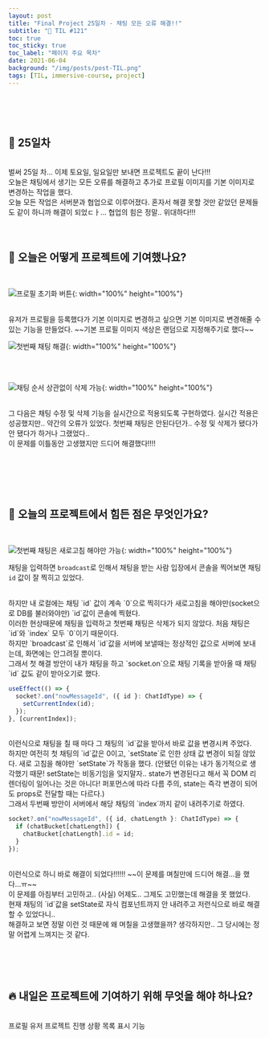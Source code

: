 ```yaml
---
layout: post
title: "Final Project 25일차 - 채팅 모든 오류 해결!!"
subtitle: "📅 TIL #121"
toc: true
toc_sticky: true
toc_label: "페이지 주요 목차"
date: 2021-06-04
background: "/img/posts/post-TIL.png"
tags: [TIL, immersive-course, project]
---
```


<br/>
<br/>
<br/>

## 🔔 25일차

<br/>
벌써 25일 차... 이제 토요일, 일요일만 보내면 프로젝트도 끝이 난다!!!

<br />
오늘은 채팅에서 생기는 모든 오류를 해결하고 추가로 프로필 이미지를 기본 이미지로 변경하는 작업을 했다.

<br />
오늘 모든 작업은 서버분과 협업으로 이루어졌다. 혼자서 해결 못할 것만 같았던 문제들도 같이 하니까 해결이 되었ㄷㅏ... 협업의 힘은 정말.. 위대하다!!!

<br/>
<br/>
<br/>

## 💪 오늘은 어떻게 프로젝트에 기여했나요?

<br/>

![프로필 초기화 버튼](https://user-images.githubusercontent.com/75570915/120816444-b43db100-c58b-11eb-9349-f8fd9fb793d9.gif){: width="100%" height="100%"}

<br />
유저가 프로필을 등록했다가 기본 이미지로 변경하고 싶으면 기본 이미지로 변경해줄 수 있는 기능을 만들었다. ~~기본 프로필 이미지 색상은 랜덤으로 지정해주기로 했다~~

<br />

![첫번째 채팅 해결](https://user-images.githubusercontent.com/75570915/120805152-6bccc600-c580-11eb-826b-de410dcf3684.gif){: width="100%" height="100%"}

<br/>
<br/>

![채팅 순서 상관없이 삭제 가능](https://user-images.githubusercontent.com/75570915/120805058-4c359d80-c580-11eb-96b4-f3e19c4b6162.gif){: width="100%" height="100%"}

<br/>
그 다음은 채팅 수정 및 삭제 기능을 실시간으로 적용되도록 구현하였다. 실시간 적용은 성공했지만.. 약간의 오류가 있었다. 첫번째 채팅은 안된다던가.. 수정 및 삭제가 됐다가 안 됐다가 하거나 그랬었다..

<br />
이 문제를 이틀동안 고생했지만 드디어 해결했다!!!!

<br/>
<br/>
<br/>
<br/>
<br/>
<br/>

## 🤔 오늘의 프로젝트에서 힘든 점은 무엇인가요?

<br/>

![첫번째 채팅은 새로고침 해야만 가능](https://user-images.githubusercontent.com/75570915/120800572-1215cd00-c57b-11eb-9cd5-d087392b61b0.gif){: width="100%" height="100%"}

채팅을 입력하면 `broadcast`로 인해서 채팅을 받는 사람 입장에서 콘솔을 찍어보면 채팅 `id` 값이 잘 찍히고 있었다.

<br/>
하지만 내 로컬에는 채팅 `id` 값이 계속 `0`으로 찍히다가 새로고침을 해야만(socket으로 DB를 불러와야만) `id`값이 콘솔에 찍혔다.

<br/>
이러한 현상때문에 채팅을 입력하고 첫번째 채팅은 삭제가 되지 않았다. 처음 채팅은 `id`와 `index` 모두 `0`이기 때문이다.

<br/>
하지만 `broadcast`로 인해서 `id`값을 서버에 보낼때는 정상적인 값으로 서버에 보내는데, 화면에는 안그려질 뿐이다.

<br/>
그래서 첫 해결 방안이 내가 채팅을 하고 `socket.on`으로 채팅 기록을 받아올 때 채팅 `id` 값도 같이 받아오기로 했다.

<br/>

```js
useEffect(() => {
  socket?.on("nowMessageId", ({ id }: ChatIdType) => {
    setCurrentIndex(id);
  });
}, [currentIndex]);
```

<br/>
이런식으로 채팅을 칠 때 마다 그 채팅의 `id`값을 받아서 바로 값을 변경시켜 주었다.

<br/>
하지만 여전히 첫 채팅의 `id`값은 0이고, `setState`로 인한 상태 값 변경이 되질 않았다. 새로 고침을 해야만 `setState`가 작동을 했다.
(안됐던 이유는 내가 동기적으로 생각했기 때문! setState는 비동기임을 잊지말자.. state가 변경된다고 해서 꼭 DOM 리렌더링이 일어나는 것은 아니다! 퍼포먼스에 따라 다름 주의, state는 즉각 변경이 되어도 props로 전달할 때는 다르다.)

<br/>
그래서 두번째 방안이 서버에서 해당 채팅의 `index`까지 같이 내려주기로 하였다.

<br/>

```js
socket?.on("nowMessageId", ({ id, chatLength }: ChatIdType) => {
  if (chatBucket[chatLength]) {
    chatBucket[chatLength].id = id;
  }
});
```

<br/>
이런식으로 하니 바로 해결이 되었다!!!!!! ~~이 문제를 며칠만에 드디어 해결...을 했다...ㅠ~~

<br/>
이 문제를 아침부터 고민하고.. (사실) 어제도.. 그제도 고민했는데 해결을 못 했었다.

<br/>
현재 채팅의 `id`값을 setState로 자식 컴포넌트까지 안 내려주고 저런식으로 바로 해결할 수 있었다니..

<br/>
해결하고 보면 정말 이런 것 때문에 왜 며칠을 고생했을까? 생각하지만.. 그 당시에는 정말 어렵게 느껴지는 것 같다.

<br/>
<br/>
<br/>
<br/>
<br/>

## 🔥 내일은 프로젝트에 기여하기 위해 무엇을 해야 하나요?

<br/>
프로필 유저 프로젝트 진행 상황 목록 표시 기능

<br/>
<br/>
<br/>
<br/>
<br/>
